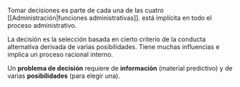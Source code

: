 Tomar decisiones es parte de cada una de las cuatro [[Administración|funciones administrativas]]. está implícita en todo el proceso administrativo.

La decisión es la selección basada en cierto criterio de la conducta alternativa derivada de varias posibilidades. Tiene muchas influencias e implica un proceso racional interno.

Un **problema de decisión** requiere de **información** (material predictivo) y de varias **posibilidades** (para elegir una).